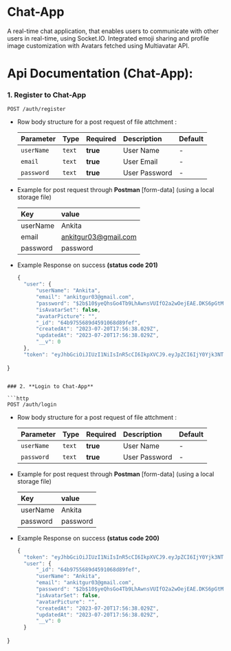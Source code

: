 # Chat-App
A real-time chat application, that enables users to communicate with other users in real-time, using Socket.IO. Integrated emoji sharing and profile image customization with Avatars fetched using Multiavatar API.

# Api Documentation (Chat-App):


### 1. **Register to Chat-App**

  ```http
  POST /auth/register
  ```
- Row body structure for a post request of file attchment :

  | Parameter      | Type               | Required  | Description              | Default |
  | :------------- | :----------------- | :-------- | :----------------------- | :------ |
  | `userName`         | `text`           | **true**  | User Name  | -       |
  | `email`         | `text`           | **true**  | User Email  | -       |
  | `password`         | `text`           | **true**  | User Password  | -       |
 
- Example for post request through **Postman** [form-data] (using a local storage file)

  | Key     | value |
  | :------ | :------ |
  | userName |    Ankita     |
  | email |    ankitgur03@gmail.com     |
  | password |    password     |

- Example Response on success **(status code 201)**
  ```javascript
  {
    "user": {
        "userName": "Ankita",
        "email": "ankitgur03@gmail.com",
        "password": "$2b$10$yeQhsGo4Tb9LhAwnsVUIfO2a2wOejEAE.DKS6pGtMe0IJUOH3KCIC",
        "isAvatarSet": false,
        "avatarPicture": "",
        "_id": "64b9755689d4591068d89fef",
        "createdAt": "2023-07-20T17:56:38.029Z",
        "updatedAt": "2023-07-20T17:56:38.029Z",
        "__v": 0
    },
    "token": "eyJhbGciOiJIUzI1NiIsInR5cCI6IkpXVCJ9.eyJpZCI6IjY0Yjk3NTU2ODlkNDU5MTA2OGQ4OWZlZiIsImlhdCI6MTY4OTg3NTc5OH0.zMCtOLl81TIOB4vb8VA30IxOtv6c3s5ZrQIfPaBBV-E"
}
  ```

### 2. **Login to Chat-App**

  ```http
  POST /auth/login
  ```
- Row body structure for a post request of file attchment :

  | Parameter      | Type               | Required  | Description              | Default |
  | :------------- | :----------------- | :-------- | :----------------------- | :------ |
  | `userName`         | `text`           | **true**  | User Name  | -       |
  | `password`         | `text`           | **true**  | User Password  | -       |
  
- Example for post request through **Postman** [form-data] (using a local storage file)

  | Key     | value |
  | :------ | :------ |
  | userName |    Ankita     |
  | password |    password     |

- Example Response on success **(status code 200)**
  ```javascript
  {
    "token": "eyJhbGciOiJIUzI1NiIsInR5cCI6IkpXVCJ9.eyJpZCI6IjY0Yjk3NTU2ODlkNDU5MTA2OGQ4OWZlZiIsImlhdCI6MTY4OTg3NTkyOX0.3EB3EMeUXVC8hN6nGYi9lxoSI7I3mpWL-8aSwEJjc7Y",
    "user": {
        "_id": "64b9755689d4591068d89fef",
        "userName": "Ankita",
        "email": "ankitgur03@gmail.com",
        "password": "$2b$10$yeQhsGo4Tb9LhAwnsVUIfO2a2wOejEAE.DKS6pGtMe0IJUOH3KCIC",
        "isAvatarSet": false,
        "avatarPicture": "",
        "createdAt": "2023-07-20T17:56:38.029Z",
        "updatedAt": "2023-07-20T17:56:38.029Z",
        "__v": 0
    }
}
  ```

